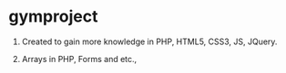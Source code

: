 # gymproject

1. Created to gain more knowledge in PHP, HTML5, CSS3, JS, JQuery.

2. Arrays in PHP, Forms and etc.,
